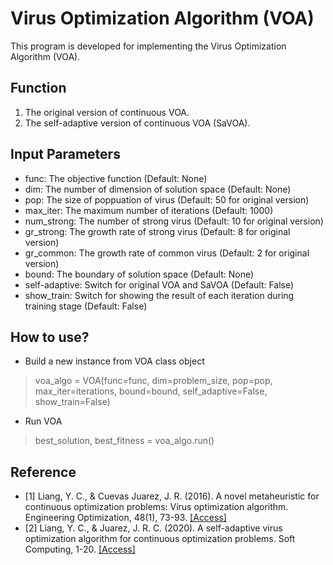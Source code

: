 # Virus Optimization Algorithm (VOA)
This program is developed for implementing the Virus Optimization Algorithm (VOA).

## Function
1. The original version of continuous VOA.
2. The self-adaptive version of continuous VOA (SaVOA).

## Input Parameters
- func: The objective function (Default: None)
- dim: The number of dimension of solution space (Default: None)
- pop: The size of poppuation of virus (Default: 50 for original version)
- max_iter: The maximum number of iterations (Default: 1000)
- num_strong: The number of strong virus (Default: 10 for original version)
- gr_strong: The growth rate of strong virus (Default: 8 for original version) 
- gr_common: The growth rate of common virus (Default: 2 for original version) 
- bound: The boundary of solution space (Default: None)
- self-adaptive: Switch for original VOA and SaVOA (Default: False)
- show_train: Switch for showing the result of each iteration during training stage (Default: False) 

## How to use?
- Build a new instance from VOA class object
> voa_algo = VOA(func=func, dim=problem_size, pop=pop, max_iter=iterations, bound=bound, self_adaptive=False, show_train=False)
- Run VOA
> best_solution, best_fitness = voa_algo.run()

## Reference
- [1] Liang, Y. C., & Cuevas Juarez, J. R. (2016). A novel metaheuristic for continuous optimization problems: Virus optimization algorithm. Engineering Optimization, 48(1), 73-93. [[Access]](https://www.researchgate.net/profile/Yun-Chia_Liang/publication/276262183_A_novel_metaheuristic_for_continuous_optimization_problems_Virus_optimization_algorithm/links/5a43ba3f0f7e9ba868a77ee3/A-novel-metaheuristic-for-continuous-optimization-problems-Virus-optimization-algorithm.pdf)
- [2] Liang, Y. C., & Juarez, J. R. C. (2020). A self-adaptive virus optimization algorithm for continuous optimization problems. Soft Computing, 1-20. [[Access]](https://link.springer.com/article/10.1007%2Fs00500-020-04730-0)

